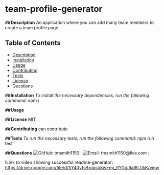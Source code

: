 # team-profile-generator
 


__##Description__
An application where you can add many team members to create a team profile page.

## Table of Contents
- [Description](#Description)
- [Installation](#Installation)
- [Usage](#Usage)
- [Contributing](#Contributing)
- [Tests](#Tests)
- [License](#License)
- [Questions](#Questions)

__##Installation__
_To install the necessary dependencies, run the following command:_
npm i

__##Usage__


__##License__
MIT

__##Contributing__
can contribute

__##Tests__
_To run the necessary tests, run the following command:_
npm run test

__##Questions__
![GitHub: tmsmith1150 : ](https://github.com/tmsmith1150?tab=repositories)
![Email: tmsmith1150@live.com : ]("mailto:tmsmith1150@live.com")

!Link to video showing successful readme-generator:
https://drive.google.com/file/d/1iY40yfsBxiipsb8wEep_RYGdJkd9LDkK/view
